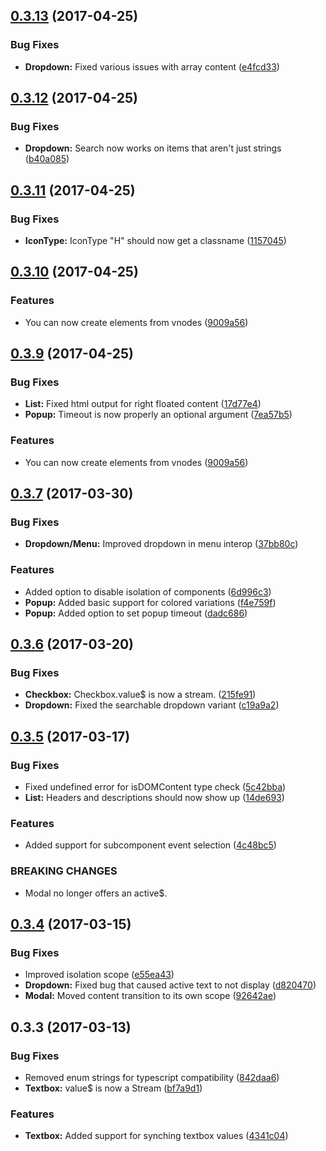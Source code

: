 <a name="0.3.13"></a>
## [0.3.13](https://www.github.com/Steelfish/cycle-semantic-ui/compare/v0.3.12...v0.3.13) (2017-04-25)


### Bug Fixes

* **Dropdown:** Fixed various issues with array content ([e4fcd33](https://www.github.com/Steelfish/cycle-semantic-ui/commit/e4fcd33))



<a name="0.3.12"></a>
## [0.3.12](https://www.github.com/Steelfish/cycle-semantic-ui/compare/v0.3.11...v0.3.12) (2017-04-25)


### Bug Fixes

* **Dropdown:** Search now works on items that aren't just strings ([b40a085](https://www.github.com/Steelfish/cycle-semantic-ui/commit/b40a085))



<a name="0.3.11"></a>
## [0.3.11](https://www.github.com/Steelfish/cycle-semantic-ui/compare/v0.3.7...v0.3.11) (2017-04-25)

### Bug Fixes

* **IconType:** IconType "H" should now get a classname ([1157045](https://www.github.com/Steelfish/cycle-semantic-ui/commit/1157045))

<a name="0.3.10"></a>
## [0.3.10](https://www.github.com/Steelfish/cycle-semantic-ui/compare/v0.3.7...v0.3.9) (2017-04-25)

### Features

* You can now create elements from vnodes ([9009a56](https://www.github.com/Steelfish/cycle-semantic-ui/commit/9009a56))



<a name="0.3.9"></a>
## [0.3.9](https://www.github.com/Steelfish/cycle-semantic-ui/compare/v0.3.7...v0.3.9) (2017-04-25)


### Bug Fixes

* **List:** Fixed html output for right floated content ([17d77e4](https://www.github.com/Steelfish/cycle-semantic-ui/commit/17d77e4))
* **Popup:** Timeout is now properly an optional argument ([7ea57b5](https://www.github.com/Steelfish/cycle-semantic-ui/commit/7ea57b5))


### Features

* You can now create elements from vnodes ([9009a56](https://www.github.com/Steelfish/cycle-semantic-ui/commit/9009a56))



<a name="0.3.7"></a>
## [0.3.7](https://www.github.com/Steelfish/cycle-semantic-ui/compare/v0.3.6...v0.3.7) (2017-03-30)


### Bug Fixes

* **Dropdown/Menu:** Improved dropdown in menu interop ([37bb80c](https://www.github.com/Steelfish/cycle-semantic-ui/commit/37bb80c))


### Features

* Added option to disable isolation of components ([6d996c3](https://www.github.com/Steelfish/cycle-semantic-ui/commit/6d996c3))
* **Popup:** Added basic support for colored variations ([f4e759f](https://www.github.com/Steelfish/cycle-semantic-ui/commit/f4e759f))
* **Popup:** Added option to set popup timeout ([dadc686](https://www.github.com/Steelfish/cycle-semantic-ui/commit/dadc686))



<a name="0.3.6"></a>
## [0.3.6](https://www.github.com/Steelfish/cycle-semantic-ui/compare/v0.3.5...v0.3.6) (2017-03-20)


### Bug Fixes

* **Checkbox:** Checkbox.value$ is now a stream. ([215fe91](https://www.github.com/Steelfish/cycle-semantic-ui/commit/215fe91))
* **Dropdown:** Fixed the searchable dropdown variant ([c19a9a2](https://www.github.com/Steelfish/cycle-semantic-ui/commit/c19a9a2))



<a name="0.3.5"></a>
## [0.3.5](https://www.github.com/Steelfish/cycle-semantic-ui/compare/v0.3.4...v0.3.5) (2017-03-17)


### Bug Fixes

* Fixed undefined error for isDOMContent type check ([5c42bba](https://www.github.com/Steelfish/cycle-semantic-ui/commit/5c42bba))
* **List:** Headers and descriptions should now show up ([14de693](https://www.github.com/Steelfish/cycle-semantic-ui/commit/14de693))


### Features

* Added support for subcomponent event selection ([4c48bc5](https://www.github.com/Steelfish/cycle-semantic-ui/commit/4c48bc5))


### BREAKING CHANGES

* Modal no longer offers an active$.



<a name="0.3.4"></a>
## [0.3.4](https://www.github.com/Steelfish/cycle-semantic-ui/compare/v0.3.3...v0.3.4) (2017-03-15)


### Bug Fixes

* Improved isolation scope ([e55ea43](https://www.github.com/Steelfish/cycle-semantic-ui/commit/e55ea43))
* **Dropdown:** Fixed bug that caused active text to not display ([d820470](https://www.github.com/Steelfish/cycle-semantic-ui/commit/d820470))
* **Modal:** Moved content transition to its own scope ([92642ae](https://www.github.com/Steelfish/cycle-semantic-ui/commit/92642ae))



<a name="0.3.3"></a>
## 0.3.3 (2017-03-13)


### Bug Fixes

* Removed enum strings for typescript compatibility ([842daa6](https://www.github.com/Steelfish/cycle-semantic-ui/commit/842daa6))
* **Textbox:** value$ is now a Stream ([bf7a9d1](https://www.github.com/Steelfish/cycle-semantic-ui/commit/bf7a9d1))


### Features

* **Textbox:** Added support for synching textbox values ([4341c04](https://www.github.com/Steelfish/cycle-semantic-ui/commit/4341c04))
